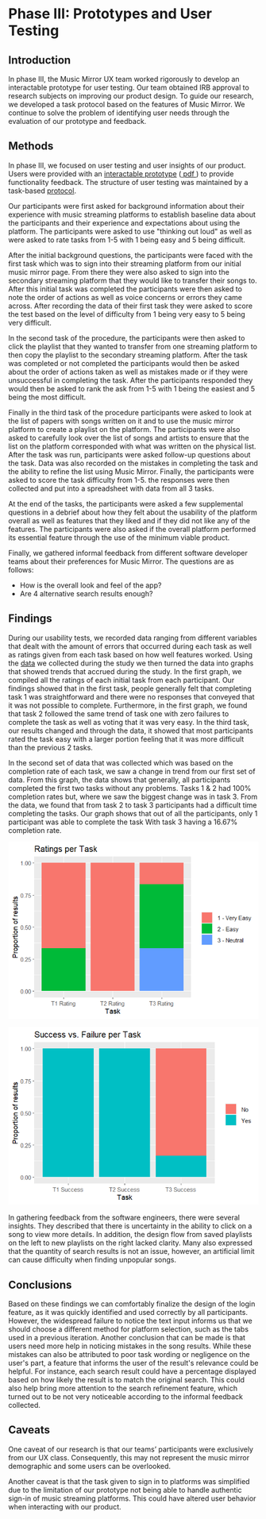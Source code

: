 # Phase III: Prototypes and User Testing

## Introduction

In phase III, the Music Mirror UX team worked rigorously to develop an interactable prototype for user testing. Our team obtained IRB approval to research subjects on improving our product design. To guide our research, we developed a task protocol based on the features of Music Mirror. We continue to solve the problem of identifying user needs through the evaluation of our prototype and feedback.

## Methods

In phase III, we focused on user testing and user insights of our product. Users were provided with an [interactable prototype](https://xd.adobe.com/view/5711804a-787f-48bf-bb50-08a0bc952959-0242/) ([ pdf ](MMPrototype.pdf)) to provide functionality feedback. The structure of user testing was maintained by a task-based [protocol](Taskprotocol.pdf).

Our participants were first asked for background information about their experience with music streaming platforms to establish baseline data about the participants and their experience and expectations about using the platform. The participants were asked to use "thinking out loud" as well as were asked to rate tasks from 1-5 with 1 being easy and 5 being difficult. 

After the initial background questions, the participants were faced with the first task which was to sign into their streaming platform from our initial music mirror page. From there they were also asked to sign into the secondary streaming platform that they would like to transfer their songs to. After this initial task was completed the participants were then asked to note the order of actions as well as voice concerns or errors they came across. After recording the data of their first task they were asked to score the test based on the level of difficulty from 1 being very easy to 5 being very difficult. 

In the second task of the procedure, the participants were then asked to click the playlist that they wanted to transfer from one streaming platform to then copy the playlist to the secondary streaming platform. After the task was completed or not completed the participants would then be asked about the order of actions taken as well as mistakes made or if they were unsuccessful in completing the task. After the participants responded they would then be asked to rank the ask from 1-5 with 1 being the easiest and 5 being the most difficult. 

Finally in the third task of the procedure participants were asked to look at the list of papers with songs written on it and to use the music mirror platform to create a playlist on the platform. The participants were also asked to carefully look over the list of songs and artists to ensure that the list on the platform corresponded with what was written on the physical list. After the task was run, participants were asked follow-up questions about the task. Data was also recorded on the mistakes in completing the task and the ability to refine the list using Music Mirror. Finally, the participants were asked to score the task difficulty from 1-5. the responses were then collected and put into a spreadsheet with data from all 3 tasks.

At the end of the tasks, the participants were asked a few supplemental questions in a debrief about how they felt about the usability of the platform overall as well as features that they liked and if they did not like any of the features. The participants were also asked if the overall platform performed its essential feature through the use of the minimum viable product. 

Finally, we gathered informal feedback from different software developer teams about their preferences for Music Mirror. The questions are as follows:
* How is the overall look and feel of the app?
* Are 4 alternative search results enough?

## Findings


During our usability tests, we recorded data ranging from different variables that dealt with the amount of errors that occurred during each task as well as ratings given from each task based on how well features worked. Using the [data](MusicMirrorDataSheet.pdf) we collected during the study we then turned the data into graphs that showed trends that accrued during the study. In the first graph, we compiled all the ratings of each initial task from each participant. Our findings showed that in the first task, people generally felt that completing task 1 was straightforward and there were no responses that conveyed that it was not possible to complete. Furthermore, in the first graph, we found that task 2 followed the same trend of task one with zero failures to complete the task as well as voting that it was very easy. In the third task, our results changed and through the data, it showed that most participants rated the task easy with a larger portion feeling that it was more difficult than the previous 2 tasks.


In the second set of data that was collected which was based on the completion rate of each task, we saw a change in trend from our first set of data. From this graph, the data shows that generally, all participants completed the first two tasks without any problems. Tasks 1 & 2 had 100% completion rates but, where we saw the biggest change was in task 3. From the data, we found that from task 2 to task 3 participants had a difficult time completing the tasks. Our graph shows that out of all the participants, only 1 participant was able to complete the task With task 3 having a 16.67% completion rate. 

![ratings](ratings.png)

![successvsfailures](successvsfailure.png)

In gathering feedback from the software engineers, there were several insights. They described that there is uncertainty in the ability to click on a song to view more details. In addition, the design flow from saved playlists on the left to new playlists on the right lacked clarity. Many also expressed that the quantity of search results is not an issue, however, an artificial limit can cause difficulty when finding unpopular songs. 

## Conclusions

Based on these findings we can comfortably finalize the design of the login feature, as it was quickly identified and used correctly by all participants. However, the widespread failure to notice the text input informs us that we should choose a different method for platform selection, such as the tabs used in a previous iteration. Another conclusion that can be made is that users need more help in noticing mistakes in the song results. While these mistakes can also be attributed to poor task wording or negligence on the user's part, a feature that informs the user of the result's relevance could be helpful. For instance, each search result could have a percentage displayed based on how likely the result is to match the original search. This could also help bring more attention to the search refinement feature, which turned out to be not very noticeable according to the informal feedback collected.

## Caveats
One caveat of our research is that our teams’ participants were exclusively from our UX class. Consequently, this may not represent the music mirror demographic and some users can be overlooked.

Another caveat is that the task given to sign in to platforms was simplified due to the limitation of our prototype not being able to handle authentic sign-in of music streaming platforms. This could have altered user behavior when interacting with our product.

